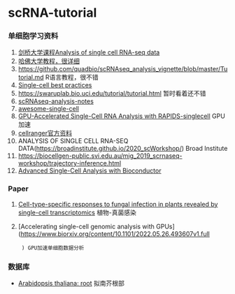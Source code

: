 # scRNA-tutorial

### 单细胞学习资料

1. [剑桥大学课程Analysis of single cell RNA-seq data](https://www.singlecellcourse.org/index.html)
2. [哈佛大学教程，很详细](https://hbctraining.github.io/scRNA-seq/)
3. https://github.com/quadbio/scRNAseq_analysis_vignette/blob/master/Tutorial.md R语言教程，很不错
4. [Single-cell best practices](https://www.sc-best-practices.org/preamble.html)
5. https://swaruplab.bio.uci.edu/tutorial/tutorial.html 暂时看着还不错
6. [scRNAseq-analysis-notes](https://github.com/crazyhottommy/scRNAseq-analysis-notes)
7. [awesome-single-cell](https://github.com/seandavi/awesome-single-cell)
8. [GPU-Accelerated Single-Cell RNA Analysis with RAPIDS-singlecell](https://developer.nvidia.com/blog/gpu-accelerated-single-cell-rna-analysis-with-rapids-singlecell/) GPU加速
9. [cellranger官方资料](https://www.10xgenomics.com/cn/support/software/cell-ranger/latest/tutorials/cr-tutorial-ct)
10. ANALYSIS OF SINGLE CELL RNA-SEQ DATA(https://broadinstitute.github.io/2020_scWorkshop/)  Broad Institute
11. https://biocellgen-public.svi.edu.au/mig_2019_scrnaseq-workshop/trajectory-inference.html
12. [Advanced Single-Cell Analysis with Bioconductor](https://bioconductor.org/books/3.14/OSCA.advanced/index.html)

### Paper
1. [Cell-type-specific responses to fungal infection in plants revealed by single-cell transcriptomics](https://www.cell.com/cell-host-microbe/fulltext/S1931-3128(23)00344-X?_returnURL=https%3A%2F%2Flinkinghub.elsevier.com%2Fretrieve%2Fpii%2FS193131282300344X%3Fshowall%3Dtrue#) 植物-真菌感染
3. [Accelerating single-cell genomic analysis with GPUs](https://www.biorxiv.org/content/10.1101/2022.05.26.493607v1.full
        
        
        
        ) GPU加速单细胞数据分析


### 数据库
- [Arabidopsis thaliana: root](https://bioit3.irc.ugent.be/plant-sc-atlas/root/download)  拟南芥根部
